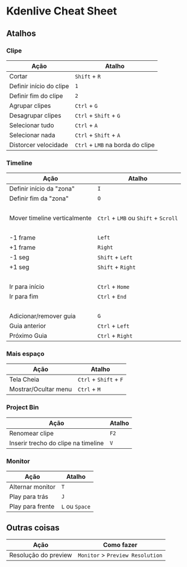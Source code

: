 # Kdenlive Cheat Sheet
## Atalhos
### Clipe
| Ação | Atalho |
| --- | --- |
| Cortar | `Shift` + `R` |
| Definir início do clipe | `1` |
| Definir fim do clipe | `2` |
| Agrupar clipes | `Ctrl` + `G` |
| Desagrupar clipes | `Ctrl` + `Shift` + `G` |
| Selecionar tudo | `Ctrl` + `A` |
| Selecionar nada | `Ctrl` + `Shift` + `A` |
| Distorcer velocidade | `Ctrl` + `LMB` na borda do clipe |

### Timeline
| Ação | Atalho |
| --- | --- |
| Definir início da "zona" | `I` |
| Definir fim da "zona" | `O` |
|‎|‎|
| Mover timeline verticalmente | `Ctrl` + `LMB` ou  `Shift` + `Scroll` |
|‎|‎|
| -1 frame |  `Left`  |
| +1 frame |  `Right`  |
| -1 seg  | `Shift` +  `Left`  |
| +1 seg | `Shift` +  `Right`  |
|‎|‎|
| Ir para início | `Ctrl` +  `Home`  |
| Ir para fim | `Ctrl` +  `End`  |
|‎|‎|
| Adicionar/remover guia | `G` |
| Guia anterior | `Ctrl` +  `Left`  |
| Próximo Guia | `Ctrl` +  `Right`  |

### Mais espaço
| Ação | Atalho |
| --- | --- |
| Tela Cheia | `Ctrl` + `Shift` + `F` |
| Mostrar/Ocultar menu | `Ctrl` + `M` |

### Project Bin
| Ação | Atalho |
| --- | --- |
| Renomear clipe | `F2` |
| Inserir trecho do clipe na timeline |  `V` |

### Monitor
| Ação | Atalho |
| --- | --- |
| Alternar monitor | `T` |
| Play para trás |  `J`  |
| Play para frente |  `L` ou `Space` |

## Outras coisas
| Ação | Como fazer |
| --- | --- |
| Resolução do preview | `Monitor` > `Preview Resolution` |
